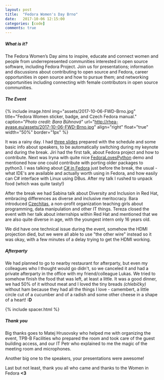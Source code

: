 ```yaml
---
layout: post
title:  "Fedora Women's Day Brno"
date:   2017-10-06 12:15:00
categories: [code]
comments: true
---
```

##### What is it?

The Fedora Women’s Day aims to inspire, educate and connect women and people from underrepresented communities interested in open source software, including Fedora Project. Join us for presentations; information and discussions about contributing to open source and Fedora, career opportunities in open source and how to pursue them; and networking opportunities including connecting with female contributors in open source communities.

<!--more-->

##### The Event

{% include image.html
  img="assets/2017-10-06-FWD-Brno.jpg"
  title="Fedora Women sticker, badge, and Czech Fedora manual."
  caption="<i>Photo credit: Bara Bühnová</i>"
  url="http://rhea-ayase.eu/assets/2017-10-06-FWD-Brno.jpg"
  align="right"
  float="true"
  width="50%"
  border="1px"
%}

It was a rainy day. I had [three slides](http://redhat.slides.com/rjanekov/fwd/fullscreen?token=7NOvOQ04#/) prepared with the schedule and some basic info about speakers, to be automatically switching during my keynote and during the break. Jiri had the first talk, about Fedora project and how to contribute. Next was Iryna with quite nice [FedoraLovesPython](http://fedoralovespython.org) demo and mentioned how one could contribute with porting older packages to python3. I was talking about [C# in Fedora](http://fedoraloves.net) just before the break, the usual - what IDE's are available and actually worth using in Fedora, and how easily can C# interface with Linux using DBus. After my talk I rushed to unpack food (which was quite tasty!)

After the break we had Sabina talk about Diversity and Inclusion in Red Hat, embracing differences as diverse and inclusive meritocracy. Bara introduced [Czechitas](https://czechitas.cz/en/), a non-profit organization teaching girls about programming, data manipulation and other IT things. Tereza closed the event with her talk about internships within Red Hat and mentioned that we are also quite diverse in age, with the youngest intern only 16 years old.

We did have one technical issue during the event, somehow the HDMI projection died, but we were all able to use "the other wire" instead so it was okay, with a few minutes of a delay trying to get the HDMI working.

##### Afterparty

We had planned to go to nearby restaurant for afterparty, but even my colleagues who I thought would go didn't, so we canceled it and had a private afterparty in the office with my friend/colleague Lukas. We tried to somehow finish the food that was left, at least a little. It was a good dinner, we had 50% of it without meat and I loved the tiny breads _(chlebíčky)_ without ham because they had all the things I love - camembert, a little circle cut of a cucumber and of a radish and some other cheese in a shape of a heart! **:D**

{% include spacer.html %}

##### Thank you

Big thanks goes to Matej Hrusovsky who helped me with organizing the event, TPB-B Facilities who prepared the room and took care of the guest building access, and our IT Petr who explained to me the magic of the meeting room and microphones.

Another big one to the speakers, your presentations were awesome!

Last but not least, thank you all who came and thanks to the Women in Fedora **<3**

